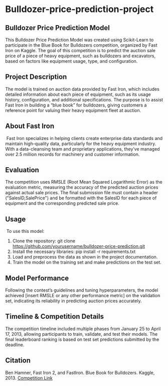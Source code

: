 # Bulldozer-price-prediction-project

## Bulldozer Price Prediction Model
This Bulldozer Price Prediction Model was created using Scikit-Learn to participate in the Blue Book for Bulldozers competition, organized by Fast Iron on Kaggle. The goal of this competition is to predict the auction sale price of a piece of heavy equipment, such as bulldozers and excavators, based on factors like equipment usage, type, and configuration.

## Project Description
The model is trained on auction data provided by Fast Iron, which includes detailed information about each piece of equipment, such as its usage history, configuration, and additional specifications. The purpose is to assist Fast Iron in building a “blue book” for bulldozers, giving customers a reference point for valuing their heavy equipment fleet at auction.

## About Fast Iron
 Fast Iron specializes in helping clients create enterprise data standards and maintain high-quality data, particularly for the heavy equipment industry. With a data-cleansing team and proprietary applications, they’ve managed over 2.5 million records for machinery and customer information.

 ## Evaluation
 The competition uses RMSLE (Root Mean Squared Logarithmic Error) as the evaluation metric, measuring the accuracy of the predicted auction prices against actual sale prices. The final submission file must contain a header ("SalesID,SalePrice") and be formatted with the SalesID for each piece of equipment and the corresponding predicted sale price.

 ## Usage
 To use this model:
 1. Clone the repository:
    git clone https://github.com/yourusername/bulldozer-price-prediction.git
2. Install the necessary libraries:
   pip install -r requirements.txt
3. Load and preprocess the data as shown in the project documentation.
4. Train the model on the training set and make predictions on the test set.

## Model Performance
Following the contest’s guidelines and tuning hyperparameters, the model achieved [insert RMSLE or any other performance metric] on the validation set, indicating its reliability in predicting auction prices accurately.

## Timeline & Competition Details
The competition timeline included multiple phases from January 25 to April 17, 2013, allowing participants to train, validate, and test their models. The final leaderboard ranking is based on test set predictions submitted by the deadline.

## Citation
 Ben Hamner, Fast Iron 2, and FastIron. Blue Book for Bulldozers. Kaggle, 2013. [Competition Link](https://www.kaggle.com/competitions/bluebook-for-bulldozers)
